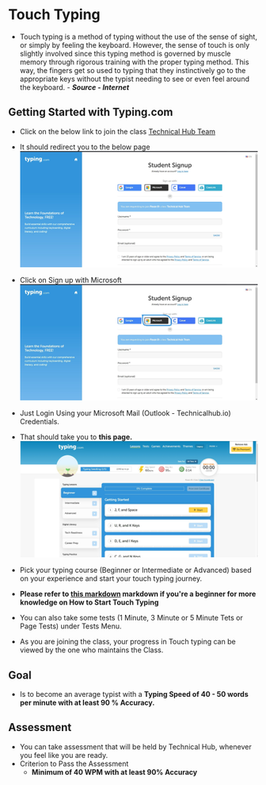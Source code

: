 # Touch Typing

- Touch typing is a method of typing without the use of the sense of sight, or simply by feeling the keyboard. However, the sense of touch is only slightly involved since this typing method is governed by muscle memory through rigorous training with the proper typing method. This way, the fingers get so used to typing that they instinctively go to the appropriate keys without the typist needing to see or even feel around the keyboard.        - ***Source - Internet***

## Getting Started with Typing.com

- Click on the below link to join the class
[Technical Hub Team](https://www.typing.com/student/join/signup#643C161C6E922)

- It should redirect you to the below page
![image1](image1.jpg)

- Click on Sign up with Microsoft
![image2](image2.jpg)

- Just Login Using your Microsoft Mail (Outlook - Technicalhub.io) Credentials.
 
- That should take you to **this page.**
![image3](image3.jpg)

- Pick your typing course (Beginner or Intermediate or Advanced) based on your experience and start your touch typing journey.

- **Please refer to [this markdown]() markdown if you're a beginner for more knowledge on How to Start Touch Typing**

- You can also take some tests (1 Minute, 3 Minute or 5 Minute Tets or Page Tests) under Tests Menu.

- As you are joining the class, your progress in Touch typing can be viewed by the one who maintains the Class.


## Goal

- Is to become an average typist with a **Typing Speed of 40 - 50 words per minute with at least 90 % Accuracy.**

## Assessment

- You can take assessment that will be held by Technical Hub, whenever you feel like you are ready.
- Criterion to Pass the Assessment
  - **Minimum of 40 WPM with at least 90% Accuracy**